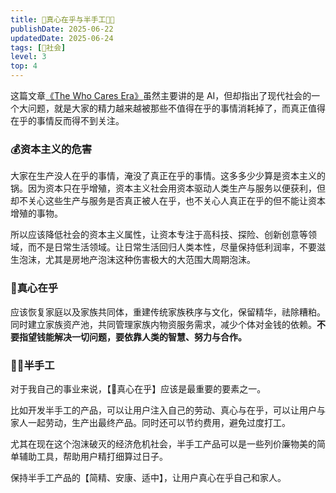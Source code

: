 ```yaml
---
title: 👫真心在乎与半手工👩‍🌾
publishDate: 2025-06-22
updatedDate: 2025-06-24
tags: [👫社会]
level: 3
top: 4
---
```


这篇文章[《The Who Cares Era》]虽然主要讲的是 AI，但却指出了现代社会的一个大问题，就是大家的精力越来越被那些不值得在乎的事情消耗掉了，而真正值得在乎的事情反而得不到关注。

### 💰资本主义的危害

大家在生产没人在乎的事情，淹没了真正在乎的事情。这多多少少算是资本主义的锅。因为资本只在乎增殖，资本主义社会用资本驱动人类生产与服务以便获利，但却不关心这些生产与服务是否真正被人在乎，也不关心人真正在乎的但不能让资本增殖的事物。

所以应该降低社会的资本主义属性，让资本专注于高科技、探险、创新创意等领域，而不是日常生活领域。让日常生活回归人类本性，尽量保持低利润率，不要滋生泡沫，尤其是房地产泡沫这种伤害极大的大范围大周期泡沫。

### 👫真心在乎

应该恢复家庭以及家族共同体，重建传统家族秩序与文化，保留精华，祛除糟粕。同时建立家族资产池，共同管理家族内物资服务需求，减少个体对金钱的依赖。**不要指望钱能解决一切问题，要依靠人类的智慧、努力与合作。**

### 👩‍🌾半手工

对于我自己的事业来说，【👫真心在乎】应该是最重要的要素之一。

比如开发半手工的产品，可以让用户注入自己的劳动、真心与在乎，可以让用户与家人一起劳动，生产出最终产品。同时还可以节约费用，避免过度打工。

尤其在现在这个泡沫破灭的经济危机社会，半手工产品可以是一些列价廉物美的简单辅助工具，帮助用户精打细算过日子。

保持半手工产品的【简精、安康、适中】，让用户真心在乎自己和家人。


[《The Who Cares Era》]: https://dansinker.com/posts/2025-05-23-who-cares/
